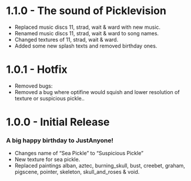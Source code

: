 # 1.1.0 - The sound of Picklevision
- Replaced music discs 11, strad, wait & ward with new music.
- Renamed music discs 11, strad, wait & ward to song names.
- Changed textures of 11, strad, wait & ward.
- Added some new splash texts and removed birthday ones.

# 1.0.1 - Hotfix
- Removed bugs:
- Removed a bug where optifine would squish and lower resolution of texture or suspicious pickle..

# 1.0.0 - Initial Release
### A big happy birthday to JustAnyone!
- Changes name of “Sea Pickle” to “Suspicious Pickle”
- New texture for sea pickle.
- Replaced paintings alban, aztec, burning_skull, bust, creebet, graham, pigscene, pointer, skeleton, skull_and_roses & void.
